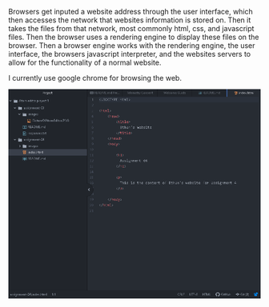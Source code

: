 Browsers get inputed a website address through the user interface, which then accesses the network that websites information is stored on. Then it takes the files from that network, most commonly html, css, and javascript files. Then the browser uses a rendering engine to display these files on the browser. Then a browser engine works with the rendering engine, the user interface, the browsers javascript interpreter, and the websites servers to allow for the functionality of a normal website.

I currently use google chrome for browsing the web.


![ImageFile](./images/Assignment04_Image.PNG)
